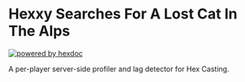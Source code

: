 # Hexxy Searches For A Lost Cat In The Alps

[![powered by hexdoc](https://img.shields.io/endpoint?url=https://hexxy.media/api/v0/badge/hexdoc?label=1)](https://github.com/hexdoc-dev/hexdoc)

A per-player server-side profiler and lag detector for Hex Casting.
